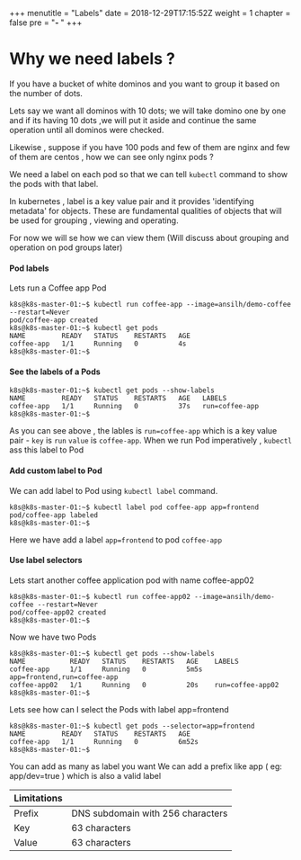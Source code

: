 +++
menutitle = "Labels"
date = 2018-12-29T17:15:52Z
weight = 1
chapter = false
pre = "<b>- </b>"
+++

# Why we need labels ?

If you have a bucket of white dominos and you want to group it based on the number of dots.

Lets say we want all dominos with 10 dots;  we will take domino one by one and if its having 10 dots ,we will put it aside and continue the same operation until all dominos were checked.

Likewise , suppose if you have 100 pods and few of them are nginx and few of them are centos , how we can see only nginx pods ?

We need a label on each pod so that we can tell `kubectl` command to show the pods with that label.

In kubernetes , label is a key value pair and it provides 'identifying metadata' for objects.
These are fundamental qualities of objects that will be used for grouping , viewing and operating.

For now we will se how we can view them (Will discuss about grouping and operation on pod groups later)

#### Pod labels

Lets run a Coffee app Pod
```shell
k8s@k8s-master-01:~$ kubectl run coffee-app --image=ansilh/demo-coffee --restart=Never
pod/coffee-app created
k8s@k8s-master-01:~$ kubectl get pods
NAME         READY   STATUS    RESTARTS   AGE
coffee-app   1/1     Running   0          4s
k8s@k8s-master-01:~$
```

#### See the labels of a Pods
```shell
k8s@k8s-master-01:~$ kubectl get pods --show-labels
NAME         READY   STATUS    RESTARTS   AGE   LABELS
coffee-app   1/1     Running   0          37s   run=coffee-app
k8s@k8s-master-01:~$
```

As you can see above , the lables is `run=coffee-app` which is a key value pair - `key` is `run` `value` is `coffee-app`.
When we run Pod imperatively , `kubectl` ass this label to Pod

#### Add custom label to Pod

We can add label to Pod using `kubectl label` command.
```shell
k8s@k8s-master-01:~$ kubectl label pod coffee-app app=frontend
pod/coffee-app labeled
k8s@k8s-master-01:~$
```

Here we have add a label `app=frontend` to pod `coffee-app`

#### Use label selectors

Lets start another coffee application pod with name coffee-app02
```shell
k8s@k8s-master-01:~$ kubectl run coffee-app02 --image=ansilh/demo-coffee --restart=Never
pod/coffee-app02 created
k8s@k8s-master-01:~$
```

Now we have two Pods
```
k8s@k8s-master-01:~$ kubectl get pods --show-labels
NAME           READY   STATUS    RESTARTS   AGE    LABELS
coffee-app     1/1     Running   0          5m5s   app=frontend,run=coffee-app
coffee-app02   1/1     Running   0          20s    run=coffee-app02
k8s@k8s-master-01:~$
```

Lets see how can I select the Pods with label  app=frontend
```shell
k8s@k8s-master-01:~$ kubectl get pods --selector=app=frontend
NAME         READY   STATUS    RESTARTS   AGE
coffee-app   1/1     Running   0          6m52s
k8s@k8s-master-01:~$
```

You can add as many as label you want
We can add a prefix like app   ( eg: app/dev=true ) which is also a valid label

|Limitations||
|----------|---|
|Prefix | DNS subdomain with 256 characters |
|Key    | 63 characters |
|Value  | 63 characters |
